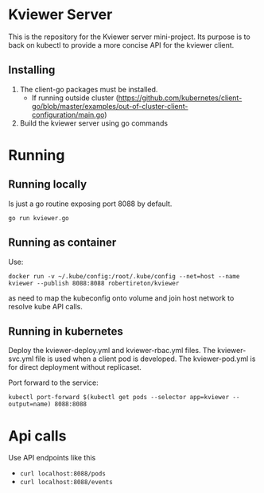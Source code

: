 # Kviewer Server
This is the repository for the Kviewer server mini-project. Its purpose is to back on kubectl to provide a more concise API for the kviewer client.

## Installing
1. The client-go packages must be installed.
	- If running outside cluster (https://github.com/kubernetes/client-go/blob/master/examples/out-of-cluster-client-configuration/main.go)
2. Build the kviewer server using go commands


# Running
## Running locally

Is just a go routine exposing port 8088 by default.

``go run kviewer.go``

## Running as container

Use:

``docker run -v ~/.kube/config:/root/.kube/config --net=host --name kviewer --publish 8088:8088 robertireton/kviewer``

as need to map the kubeconfig onto volume and join host network to resolve kube API calls. 


## Running in kubernetes

Deploy the kviewer-deploy.yml and kviewer-rbac.yml files.
The kviewer-svc.yml file is used when a client pod is developed.
The kviewer-pod.yml is for direct deployment without replicaset.

Port forward to the service:

``kubectl port-forward $(kubectl get pods --selector app=kviewer --output=name) 8088:8088``

# Api calls
Use API endpoints like this
- ``curl localhost:8088/pods``
- ``curl localhost:8088/events``

	
